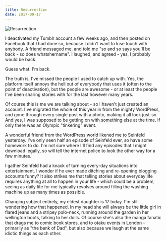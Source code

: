 ```yaml
---
title: Resurrection
date: 2017-09-17
---
```


![Resurrection](https://source.unsplash.com/FHnnjk1Yj7Y/1600x900)

I deactivated my Tumblr account a few weeks ago, and then posted on Facebook that I had done so, because I didn't want to lose touch with anybody. A friend messaged me, and told me "so and so says you'll be back - so does whatshername". I laughed, and agreed - yes, I probably would be back.

Guess what. I'm back.

The truth is, I've missed the people I used to catch up with. Yes, the platform itself annoys the hell out of everybody that uses it (often to the point of deactivation), but the people are awesome - or at least the people I've been sharing stories with for the last however many years.

Of course this is me we are talking about - so I haven't just created an account. I've migrated the whole of this year in from the mighty WordPress, and gone through every single post with a photo, making it all look just-so. And yes, I was supposed to be getting on with something else at the time. If only there was an Olympic "tinkering" event.

A wonderful friend from the WordPress world likened me to Seinfeld yesterday. I've only seen half an episode of Seinfeld ever, so have some homework to do. I'm not sure where I'll find any episodes that I might download legally, so will tell the internet police to look the other way for a few minutes.

I gather Seinfeld had a knack of turning every-day situations into entertainment. I wonder if he ever made ditching and re-opening blogging accounts funny? It also strikes me that telling stories about everyday life requires anything at all to happen in your life - which could be a problem, seeing as daily life for me typically revolves around filling the washing machine up as many times as possible.

Changing subject entirely, my eldest daughter is 17 today. I'm still wondering how that happened. In my head she will always be the little girl in flared jeans and a stripey polo-neck, running around the garden in her wellington boots, talking to her dolls. Of course she's also the manga fanatic that drags me to comic book stores, and to otaku events in London - primarily as "the bank of Dad", but also because we laugh at the same idiotic things as each other.